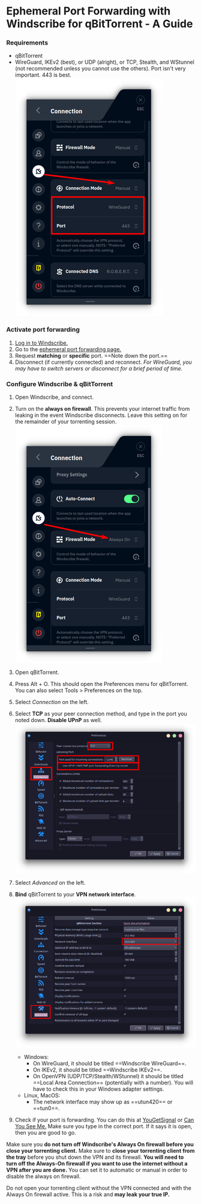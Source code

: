 # Ephemeral Port Forwarding with Windscribe for qBitTorrent - A Guide

### Requirements

* qBitTorrent
* WireGuard, IKEv2 (best), or UDP (alright), or TCP, Stealth, and WStunnel (not recommended unless you cannot use the others). Port isn't very important. 443 is best.
![](Images/Protocol.png)

### Activate port forwarding

1. [Log in to Windscribe.](https://windscribe.com/login)
2. Go to the [ephemeral port forwarding page.](https://windscribe.com/myaccount#porteph)
3. Request **matching** or **specific** port. ==Note down the port.==
4. Disconnect (if currently connected) and reconnect. *For WireGuard, you may have to switch servers or disconnect for a brief period of time.*

### Configure Windscribe & qBitTorrent

1. Open Windscribe, and connect.
2. Turn on the **always on firewall**. This prevents your internet traffic from leaking in the event Windscribe disconnects. Leave this setting on for the remainder of your torrenting session.
![](Images/AlwaysOn.png)
3. Open qBitTorrent.
4. Press Alt + O. This should open the Preferences menu for qBitTorrent. You can also select Tools > Preferences on the top.
5. Select *Connection* on the left.
6. Select **TCP** as your peer connection method, and type in the port you noted down. **Disable UPnP** as well.
![](Images/Port.png)
7. Select *Advanced* on the left.
8. **Bind** qBitTorrent to your **VPN network interface**. 
![](Images/Interface.png)
    * Windows:
         * On WireGuard, it should be titled ==Windscribe WireGuard==.
         * On IKEv2, it should be titled ==Windscribe IKEv2==.
         * On OpenVPN (UDP/TCP/Stealth/WStunnel) it should be titled ==Local Area Connection== (potentially with a number). You will have to check this in your Windows adapter settings. 
    * Linux, MacOS:
         * The network interface may show up as ==utun420== or ==tun0==.

9. Check if your port is forwarding. You can do this at [YouGetSignal](https://www.yougetsignal.com/tools/open-ports/) or [Can You See Me.](https://canyouseeme.org/) Make sure you type in the correct port. If it says it is open, then you are good to go.

Make sure you **do not turn off Windscribe's Always On firewall before you close your torrenting client.** Make sure to **close your torrenting client from the tray** before you shut down the VPN and its firewall. **You will need to turn off the Always-On firewall if you want to use the internet without a VPN after you are done.** You can set it to automatic or manual in order to disable the always on firewall.

Do not open your torrenting client without the VPN connected and with the Always On firewall active. This is a risk and **may leak your true IP.**